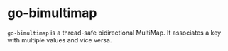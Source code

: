 # go-bimultimap

`go-bimultimap` is a thread-safe bidirectional MultiMap. It associates a key with
multiple values and vice versa.

